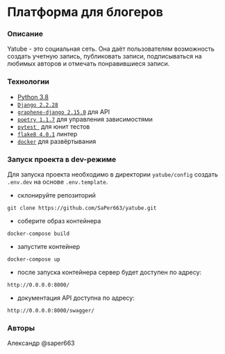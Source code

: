 # Платформа для блогеров
### Описание
Yatube - это социальная сеть. Она даёт пользователям возможность создать учетную запись, публиковать записи, подписываться на любимых авторов и отмечать понравившиеся записи. 
### Технологии
- [Python 3.8](https://www.python.org/)
- [`Django 2.2.28`](https://github.com/django/django)
- [`graphene-django 2.15.0`](https://github.com/graphql-python/graphene) для API
- [`poetry 1.1.7`](https://github.com/python-poetry/poetry) для управления зависимостями
- [`pytest `](https://pytest.org/)  для юнит тестов
- [`flake8 4.0.1`](http://flake8.pycqa.org/en/latest/) линтер
- [`docker`](https://github.com/docker) для развёртывания
### Запуск проекта в dev-режиме
Для запуска проекта необходимо в директории ```yatube/config``` создать ```.env.dev``` на основе ```.env.template```.
- склонируйте репозиторий
```
git clone https://github.com/SaPer663/yatube.git
```
- соберите образ контейнера
```
docker-compose build
```
- запустите контейнер
```
docker-compose up
```
- после запуска контейнера сервер будет доступен по адресу:
```
http://0.0.0.0:8000/
```
- документация API доступна по адресу:
```
http://0.0.0.0:8000/swagger/
```

### Авторы
Александр @saper663 
